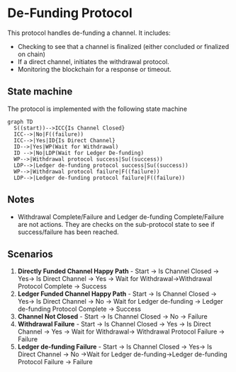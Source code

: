 # De-Funding Protocol

This protocol handles de-funding a channel. It includes:

- Checking to see that a channel is finalized (either concluded or finalized on chain)
- If a direct channel, initiates the withdrawal protocol.
- Monitoring the blockchain for a response or timeout.

## State machine

The protocol is implemented with the following state machine

```mermaid
graph TD
  S((start))-->ICC{Is Channel Closed}
  ICC-->|No|F((failure))
  ICC-->|Yes|ID{Is Direct Channel}
  ID-->|Yes|WP(Wait for Withdrawal)
  ID -->|No|LDP(Wait for Ledger De-funding)
  WP-->|Withdrawal protocol success|Su((success))
  LDP-->|Ledger de-funding protocol success|Su((success))
  WP-->|Withdrawal protocol failure|F((failure))
  LDP-->|Ledger de-funding protocol failure|F((failure))
```

## Notes

- Withdrawal Complete/Failure and Ledger de-funding Complete/Failure are not actions. They are checks on the sub-protocol state to see if success/failure has been reached.

## Scenarios

1. **Directly Funded Channel Happy Path** - Start -> Is Channel Closed -> Yes-> Is Direct Channel -> Yes -> Wait for Withdrawal->Withdrawal Protocol Complete -> Success
2. **Ledger Funded Channel Happy Path** - Start -> Is Channel Closed -> Yes-> Is Direct Channel -> No -> Wait for Ledger de-funding -> Ledger de-funding Protocol Complete -> Success
3. **Channel Not Closed** - Start -> Is Channel Closed -> No -> Failure
4. **Withdrawal Failure** - Start -> Is Channel Closed -> Yes -> Is Direct Channel -> Yes -> Wait for Withdrawal-> Withdrawal Protocol Failure -> Failure
5. **Ledger de-funding Failure** - Start -> Is Channel Closed -> Yes-> Is Direct Channel -> No ->Wait for Ledger de-funding->Ledger de-funding Protocol Failure -> Failure
